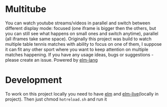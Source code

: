 # Multitube

You can watch youtube streams/videos in parallel and switch between different display mode: focused (one iframe is bigger then the others, but you can still see what happens on small ones and switch anytime), parallel (all iframes take same space). Originally this project was build to watch multiple table tennis matches with ability to focus on one of them, I suppose it can fit any other sport where you want to keep attention on multiple matches happening. If you have any usage ideas, bugs or suggestions - please create an issue. Powered by [elm-lang](https://elm-lang.org/)

# Development

To work on this project locally you need to have [elm](https://elm-lang.org/) and [elm-live](https://github.com/wking-io/elm-live)(locally in project). Then just chmod `hotreload.sh` and run it
